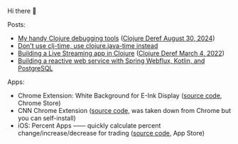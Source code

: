 Hi there 👋

Posts: 
 - [My handy Clojure debugging tools](https://dvliman.com/post/my-handy-clojure-debugging-tools/) ([Clojure Deref August 30, 2024](https://www.clojure.org/news/2024/08/30/deref))
 - [Don't use clj-time, use clojure.java-time instead](https://dvliman.bearblog.dev/dont-use-clj-time-use-clojurejava-time-instead/)
 - [Building a Live Streaming app in Clojure](https://dev.to/dvliman/building-a-live-streaming-app-in-clojure-329m) ([Clojure Deref March 4, 2022](https://clojure.org/news/2022/03/04/deref))
 - [Building a reactive web service with Spring Webflux, Kotlin, and PostgreSQL](https://dvliman.github.io/post/spring-webflux-kotlin-postgresql/) 
   
Apps:
 - Chrome Extension: White Background for E-Ink Display ([source code](https://github.com/dvliman/white-background-for-eink), Chrome Store)
 - CNN Chrome Extension ([source code](https://github.com/dvliman/cnn-chrome-extension), was taken down from Chrome but you can self-install)
 - iOS: Percent Apps —— quickly calculate percent change/increase/decrease for trading ([source code](https://github.com/dvliman/p), App Store)

